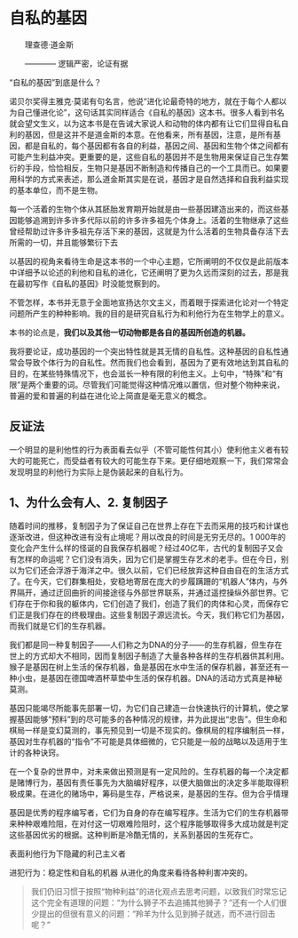 # 自私的基因

&emsp;&emsp;理查德·道金斯

&emsp;&emsp;———— 逻辑严密，论证有据

“自私的基因”到底是什么？

诺贝尔奖得主雅克·莫诺有句名言，他说“进化论最奇特的地方，就在于每个人都以为自己懂进化论”，这句话其实同样适合《自私的基因》这本书。很多人看到书名就会望文生义，以为这本书是在告诫大家说人和动物的体内都有让它们显得自私自利的基因，但是这并不是道金斯的本意。在他看来，所有基因，注意，是所有基因，都是自私的，每个基因都有各自的利益，基因之间、基因和生物个体之间都有可能产生利益冲突。更重要的是，这些自私的基因并不是生物用来保证自己生存繁衍的手段，恰恰相反，生物只是基因不断制造和传播自己的一个工具而已。如果要用科学的方式来表述，那么道金斯其实是在说，基因才是自然选择和自我利益实现的基本单位，而不是生物。


每一个活着的生物个体从其胚胎发育期开始就是由一些基因建造出来的，而这些基因能够追溯到许多许多代际以前的许多许多祖先个体身上。活着的生物继承了这些曾经帮助过许多许多祖先存活下来的基因，这就是为什么活着的生物具备存活下去所需的一切，并且能够繁衍下去


以基因的视角来看待生命是这本书的一个中心主题，它所阐明的不仅仅是此前版本中详细予以论述的利他和自私的进化，它还阐明了更为久远而深刻的过去，那是我在最初写作《自私的基因》时没能觉察到的。

不管怎样，本书并无意于全面地宣扬达尔文主义，而着眼于探索进化论对一个特定问题所产生的种种影响。我的目的是研究自私行为和利他行为在生物学上的意义。

本书的论点是，**我们以及其他一切动物都是各自的基因所创造的机器。** 

我将要论证，成功基因的一个突出特性就是其无情的自私性。这种基因的自私性通常会导致个体行为的自私性。然而我们也会看到，基因为了更有效地达到其自私的目的，在某些特殊情况下，也会滋长一种有限的利他主义。上句中，“特殊”和“有限”是两个重要的词。尽管我们可能觉得这种情况难以置信，但对整个物种来说，普遍的爱和普遍的利益在进化论上简直是毫无意义的概念。

## 反证法
一个明显的是利他性的行为表面看去似乎（不管可能性何其小）使利他主义者有较大的可能死亡，而受益者有较大的可能生存下来。更仔细地观察一下，我们常常会发现明显的利他行为实际上是伪装起来的自私行为。


## 1、为什么会有人、2. 复制因子

随着时间的推移，复制因子为了保证自己在世界上存在下去而采用的技巧和计谋也逐渐改进，但这种改进有没有止境呢？用以改良的时间是无穷无尽的。1 000年的变化会产生什么样的怪诞的自我保存机器呢？经过40亿年，古代的复制因子又会有怎样的命运呢？它们没有消失，因为它们是掌握生存艺术的老手。但在今日，别以为它们还会浮游于海洋之中。很久以前，它们已经放弃这种自由自在的生活方式了。在今天，它们群集相处，安稳地寄居在庞大的步履蹒跚的“机器人”体内，与外界隔开，通过迂回曲折的间接途径与外部世界联系，并通过遥控操纵外部世界。它们存在于你和我的躯体内，它们创造了我们，创造了我们的肉体和心灵，而保存它们正是我们存在的终极理由。这些复制因子源远流长。今天，我们称它们为基因，而我们就是它们的生存机器。

我们都是同一种复制因子——人们称之为DNA的分子——的生存机器，但生存在世上的方式却大不相同，因而复制因子制造了大量各种各样的生存机器供其利用。猴子是基因在树上生活的保存机器，鱼是基因在水中生活的保存机器，甚至还有一种小虫，是基因在德国啤酒杯草垫中生活的保存机器。DNA的活动方式真是神秘莫测。

基因只能竭尽所能事先部署一切，为它们自己建造一台快速执行的计算机，使之掌握基因能够“预料”到的尽可能多的各种情况的规律，并为此提出“忠告”。但生命和棋局一样是变幻莫测的，事先预见到一切是不现实的。像棋局的程序编制员一样，基因对生存机器的“指令”不可能是具体细微的，它只能是一般的战略以及适用于生计的各种诀窍。

在一个复杂的世界中，对未来做出预测是有一定风险的。生存机器的每一个决定都是赌博行为，基因有责任事先为大脑编好程序，以便大脑做出的决定多半能取得积极成果。在进化的赌场中，筹码是生存，严格说来，是基因的生存。但为合乎情理

基因是优秀的程序编写者，它们为自身的存在编写程序。生活为它们的生存机器带来种种艰难险阻，在对付这一切艰难险阻时，这个程序能够取得多大成功就是判定这些基因优劣的根据。这种判断是冷酷无情的，关系到基因的生死存亡。

表面利他行为下隐藏的利己主义者

进犯行为：稳定性和自私的机器
从进化的角度来看待各种利害冲突的。

> 我们仍旧习惯于按照“物种利益”的进化观点去思考问题，以致我们时常忘记这个完全有道理的问题：“为什么狮子不去追捕其他狮子？”还有一个人们很少提出的但很有意义的问题：“羚羊为什么见到狮子就逃，而不进行回击呢？”


